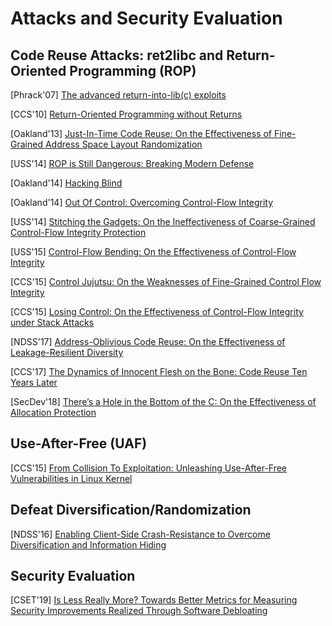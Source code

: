 # Attacks and Security Evaluation

## Code Reuse Attacks: ret2libc and Return-Oriented Programming (ROP)

[Phrack'07] [The advanced return-into-lib(c)
exploits](http://hamsa.cs.northwestern.edu/media/readings/advanced_libc.pdf)

[CCS'10] [Return-Oriented Programming without
Returns](https://hovav.net/ucsd/dist/noret-ccs.pdf)

[Oakland'13] [Just-In-Time Code Reuse: On the Effectiveness of Fine-Grained
Address Space Layout
Randomization](https://cs.unc.edu/~fabian/papers/oakland2013.pdf)

[USS'14] [ROP is Still Dangerous: Breaking Modern
Defense](https://www.usenix.org/system/files/conference/usenixsecurity14/sec14-paper-carlini.pdf)

[Oakland'14] [Hacking Blind](http://www.scs.stanford.edu/brop/bittau-brop.pdf)

[Oakland'14] [Out Of Control: Overcoming Control-Flow
Integrity](http://www.portokalidis.net/files/outofcontrol_oakland14.pdf)

[USS'14] [Stitching the Gadgets: On the Ineffectiveness of Coarse-Grained
Control-Flow Integrity
Protection](https://www.usenix.org/system/files/conference/usenixsecurity14/sec14-paper-davi.pdf)

[USS'15] [Control-Flow Bending: On the Effectiveness of Control-Flow
Integrity](http://nebelwelt.net/publications/files/15SEC.pdf)

[CCS'15] [Control Jujutsu: On the Weaknesses of Fine-Grained Control Flow
Integrity](https://people.csail.mit.edu/fanl/papers/jujutsu-ccs15.pdf)

[CCS'15] [Losing Control: On the Effectiveness of Control-Flow Integrity under Stack
Attacks](https://www.ics.uci.edu/~perl/ccs15_stackdefiler.pdf)

[NDSS'17] [Address-Oblivious Code Reuse: On the Effectiveness of
Leakage-Resilient Diversity](https://www.ics.uci.edu/~perl/ndss17_aocr.pdf)

[CCS'17] [The Dynamics of Innocent Flesh on the Bone: Code Reuse Ten Years
Later](http://vvdveen.com/publications/newton.pdf)

[SecDev'18] [There’s a Hole in the Bottom of the C: On the Effectiveness
of Allocation Protection](http://web.mit.edu/ha22286/www/papers/SecDev18.pdf)


## Use-After-Free (UAF)
[CCS'15] [From Collision To Exploitation: Unleashing Use-After-Free
Vulnerabilities in Linux Kernel](https://dl.acm.org/citation.cfm?id=2813637)


## Defeat Diversification/Randomization
[NDSS'16] [Enabling Client-Side Crash-Resistance to Overcome Diversification
and Information
Hiding](https://www.ndss-symposium.org/wp-content/uploads/2017/09/enabling-client-side-crash-resistance-overcome-diversification-information-hiding.pdf)


## Security Evaluation
[CSET'19] [Is Less Really More? Towards Better Metrics for Measuring Security
Improvements Realized Through Software
Debloating](https://www.usenix.org/system/files/cset19-paper_brown.pdf)

